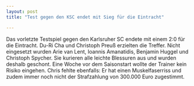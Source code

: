 ```yaml
---
layout: post
title: "Test gegen den KSC endet mit Sieg für die Eintracht"

---
```


Das vorletzte Testspiel gegen den Karlsruher SC endete mit einem 2:0 für die Eintracht. Du-Ri Cha und Christoph Preuß erzielten die Treffer. Nicht eingesetzt wurden Arie van Lent, Ioannis Amanatidis, Benjamin Huggel und Christoph Spycher. Sie kurieren alle leichte Blessuren aus und wurden deshalb geschont. Eine Woche vor dem Saisonstart wollte der Trainer kein Risiko eingehen. Chris fehlte ebenfalls: Er hat einen Muskelfaserriss und zudem immer noch nicht der Strafzahlung von 300.000 Euro zugestimmt.


